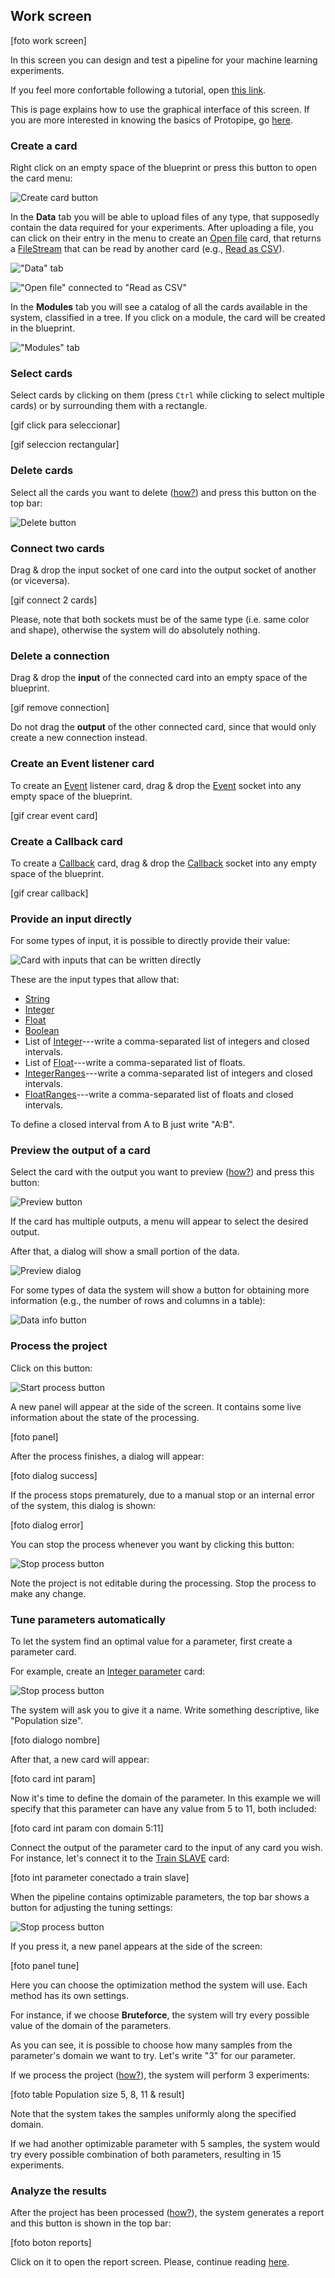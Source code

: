 ## Work screen

[foto work screen]

In this screen you can design and test a pipeline for your machine learning experiments.

If you feel more confortable following a tutorial, open [this link](/TODO).

This is page explains how to use the graphical interface of this screen. If you are more interested in knowing the basics of Protopipe, go [here](/basics.html).

### Create a card

Right click on an empty space of the blueprint or press this button to open the card menu:

![Create card button](/assets/img/work_screen/create-a-card_1.png)

In the **Data** tab you will be able to upload files of any type, that supposedly contain the data required for your experiments. After uploading a file, you can click on their entry in the menu to create an [Open file](/cards/openFile.html) card, that returns a [FileStream](/types/FileStream.html) that can be read by another card (e.g., [Read as CSV](/cards/readAsCSV.html)).

!["Data" tab](/assets/img/work_screen/create-a-card_2.png)

!["Open file" connected to "Read as CSV"](/assets/img/work_screen/create-a-card_3.png)

In the **Modules** tab you will see a catalog of all the cards available in the system, classified in a tree. If you click on a module, the card will be created in the blueprint.

!["Modules" tab](/assets/img/work_screen/create-a-card_4.png)

### Select cards

Select cards by clicking on them (press `Ctrl` while clicking to select multiple cards) or by surrounding them with a rectangle.

[gif click para seleccionar]

[gif seleccion rectangular]

### Delete cards

Select all the cards you want to delete ([how?](#select-cards)) and press this button on the top bar:

![Delete button](/assets/img/work_screen/delete-cards_1.png)

### Connect two cards

Drag & drop the input socket of one card into the output socket of another (or viceversa).

[gif connect 2 cards]

Please, note that both sockets must be of the same type (i.e. same color and shape), otherwise the system will do absolutely nothing.

### Delete a connection

Drag & drop the **input** of the connected card into an empty space of the blueprint.

[gif remove connection]

Do not drag the **output** of the other connected card, since that would only create a new connection instead.

### Create an Event listener card

To create an [Event](/types/Event.html) listener card, drag & drop the [Event](/types/Event.html) socket into any empty space of the blueprint.

[gif crear event card]

### Create a Callback card

To create a [Callback](/types/Callback.html) card, drag & drop the [Callback](/types/Callback.html) socket into any empty space of the blueprint.

[gif crear callback]

### Provide an input directly

For some types of input, it is possible to directly provide their value:

![Card with inputs that can be written directly](/assets/img/work_screen/provide-an-input-directly_1.png)

These are the input types that allow that:

* [String](/types/String.html)
* [Integer](/types/String.html)
* [Float](/types/String.html)
* [Boolean](/types/String.html)
* List of [Integer](/types/String.html)---write a comma-separated list of integers and closed intervals.
* List of [Float](/types/String.html)---write a comma-separated list of floats.
* [IntegerRanges](/types/IntegerRanges.html)---write a comma-separated list of integers and closed intervals.
* [FloatRanges](/types/FloatRanges.html)---write a comma-separated list of floats and closed intervals.

To define a closed interval from A to B just write "A:B".

### Preview the output of a card

Select the card with the output you want to preview ([how?](#select-cards)) and press this button:

![Preview button](/assets/img/work_screen/preview-the-output-of-a-card_1.png)

If the card has multiple outputs, a menu will appear to select the desired output.

After that, a dialog will show a small portion of the data.

![Preview dialog](/assets/img/work_screen/preview-the-output-of-a-card_2.png)

For some types of data the system will show a button for obtaining more information (e.g., the number of rows and columns in a table):

![Data info button](/assets/img/work_screen/preview-the-output-of-a-card_3.png)

### Process the project

Click on this button:

![Start process button](/assets/img/work_screen/process-the-project_1.png)

A new panel will appear at the side of the screen. It contains some live information about the state of the processing.

[foto panel]

After the process finishes, a dialog will appear:

[foto dialog success]

If the process stops prematurely, due to a manual stop or an internal error of the system, this dialog is shown:

[foto dialog error]

You can stop the process whenever you want by clicking this button:

![Stop process button](/assets/img/work_screen/process-the-project_2.png)

Note the project is not editable during the processing. Stop the process to make any change.

### Tune parameters automatically

To let the system find an optimal value for a parameter, first create a parameter card.

For example, create an [Integer parameter](/types/parameterInteger.html) card:

![Stop process button](/assets/img/work_screen/tune-parameters-automatically_1.png)

The system will ask you to give it a name. Write something descriptive, like "Population size".

[foto dialogo nombre]

After that, a new card will appear:

[foto card int param]

Now it's time to define the domain of the parameter. In this example we will specify that this parameter can have any value from 5 to 11, both included:

[foto card int param con domain 5:11]

Connect the output of the parameter card to the input of any card you wish. For instance, let's connect it to the [Train SLAVE](/cards/trainSLAVE.html) card:

[foto int parameter conectado a train slave]

When the pipeline contains optimizable parameters, the top bar shows a button for adjusting the tuning settings:

![Stop process button](/assets/img/work_screen/tune-parameters-automatically_2.png)

If you press it, a new panel appears at the side of the screen:

[foto panel tune]

Here you can choose the optimization method the system will use. Each method has its own settings.

For instance, if we choose **Bruteforce**, the system will try every possible value of the domain of the parameters.

As you can see, it is possible to choose how many samples from the parameter's domain we want to try. Let's write "3" for our parameter.

If we process the project ([how?](#process-the-project)), the system will perform 3 experiments:

[foto table Population size 5, 8, 11 & result]

Note that the system takes the samples uniformly along the specified domain.

If we had another optimizable parameter with 5 samples, the system would try every possible combination of both parameters, resulting in 15 experiments.

### Analyze the results

After the project has been processed ([how?](#process-the-project)), the system generates a report and this button is shown in the top bar:

[foto boton reports]

Click on it to open the report screen. Please, continue reading [here](/report_screen.html).
